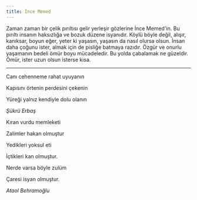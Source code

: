 ```yaml
---
title: İnce Memed 
---
```


Zaman zaman bir çelik pırıltısı gelir yerleşir gözlerine İnce Memed'in. Bu pırıltı insanın haksızlığa ve bozuk düzene isyanıdır. Köylü böyle değil, alışır, kanıksar, boyun eğer, yeter ki yaşasın, yaşasın da nasıl olursa olsun. İnsan daha çoğunu ister, almak için de pisliğe batmaya razıdır. Özgür ve onurlu yaşamanın bedeli ömür boyu mücadeledir. Bu yolda çabalamak ne güzeldir. Ömür, ister uzun olsun isterse kısa. 

---

Canı cehenneme rahat uyuyanın

Kapısını örtenin perdesini çekenin

Yüreği yalnız kendiyle dolu olanın

_Şükrü Erbaş_


Kıran vurdu memleketi

Zalimler hakan olmuştur

Yedikleri yoksul eti

İçtikleri kan olmuştur.

Nerde varsa böyle zulüm

Çaresi isyan olmuştur.

_Ataol Behramoğlu_